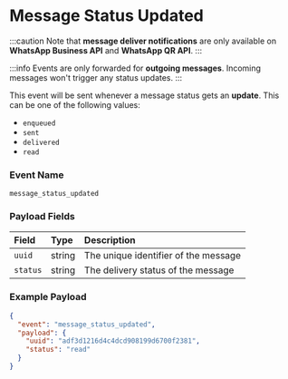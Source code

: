# Message Status Updated

:::caution
Note that **message deliver notifications** are only available on **WhatsApp Business API** and **WhatsApp QR API**.
:::

:::info
Events are only forwarded for **outgoing messages**. Incoming messages won't trigger any status updates.
:::

This event will be sent whenever a message status gets an **update**. This can be one of the following values:

- `enqueued`
- `sent`
- `delivered`
- `read`

### Event Name

`message_status_updated`

### Payload Fields

| Field    | Type   | Description                          |
| :------- | :----- | :----------------------------------- |
| `uuid`   | string | The unique identifier of the message |
| `status` | string | The delivery status of the message   |

### Example Payload

```json title=payload.json
{
  "event": "message_status_updated",
  "payload": {
    "uuid": "adf3d1216d4c4dcd908199d6700f2381",
    "status": "read"
  }
}
```
